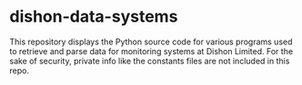 # dishon-data-systems

This repository displays the Python source code for various programs used to retrieve and parse data for monitoring systems at Dishon Limited. For the sake of security, private info like the constants files are not included in this repo.
